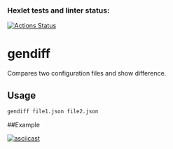 ### Hexlet tests and linter status:
[![Actions Status](https://github.com/Vain560/frontend-project-46/actions/workflows/hexlet-check.yml/badge.svg)](https://github.com/Vain560/frontend-project-46/actions)

# gendiff

Compares two configuration files and show difference.

## Usage 

```sh
gendiff file1.json file2.json
```
##Example

[![asciicast](https://asciinema.org/a/tc3dtdY2rKdXgYMBAcJRiWFrQ.svg)](https://asciinema.org/a/tc3dtdY2rKdXgYMBAcJRiWFrQ)
